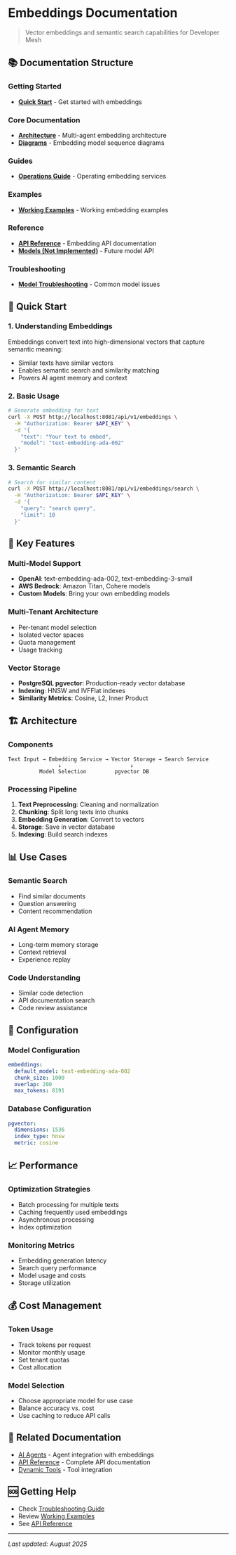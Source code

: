 # Embeddings Documentation

> Vector embeddings and semantic search capabilities for Developer Mesh

## 📚 Documentation Structure

### Getting Started
- **[Quick Start](./quickstart/quickstart.md)** - Get started with embeddings

### Core Documentation
- **[Architecture](./architecture.md)** - Multi-agent embedding architecture
- **[Diagrams](./diagrams.md)** - Embedding model sequence diagrams

### Guides
- **[Operations Guide](./guides/operations.md)** - Operating embedding services

### Examples
- **[Working Examples](./examples/working.md)** - Working embedding examples

### Reference
- **[API Reference](./reference/api.md)** - Embedding API documentation
- **[Models (Not Implemented)](./reference/models-not-implemented.md)** - Future model API

### Troubleshooting
- **[Model Troubleshooting](./troubleshooting/models.md)** - Common model issues

## 🚀 Quick Start

### 1. Understanding Embeddings
Embeddings convert text into high-dimensional vectors that capture semantic meaning:
- Similar texts have similar vectors
- Enables semantic search and similarity matching
- Powers AI agent memory and context

### 2. Basic Usage
```bash
# Generate embedding for text
curl -X POST http://localhost:8081/api/v1/embeddings \
  -H "Authorization: Bearer $API_KEY" \
  -d '{
    "text": "Your text to embed",
    "model": "text-embedding-ada-002"
  }'
```

### 3. Semantic Search
```bash
# Search for similar content
curl -X POST http://localhost:8081/api/v1/embeddings/search \
  -H "Authorization: Bearer $API_KEY" \
  -d '{
    "query": "search query",
    "limit": 10
  }'
```

## 🎯 Key Features

### Multi-Model Support
- **OpenAI**: text-embedding-ada-002, text-embedding-3-small
- **AWS Bedrock**: Amazon Titan, Cohere models
- **Custom Models**: Bring your own embedding models

### Multi-Tenant Architecture
- Per-tenant model selection
- Isolated vector spaces
- Quota management
- Usage tracking

### Vector Storage
- **PostgreSQL pgvector**: Production-ready vector database
- **Indexing**: HNSW and IVFFlat indexes
- **Similarity Metrics**: Cosine, L2, Inner Product

## 🏗️ Architecture

### Components
```
Text Input → Embedding Service → Vector Storage → Search Service
                ↓                      ↓
          Model Selection         pgvector DB
```

### Processing Pipeline
1. **Text Preprocessing**: Cleaning and normalization
2. **Chunking**: Split long texts into chunks
3. **Embedding Generation**: Convert to vectors
4. **Storage**: Save in vector database
5. **Indexing**: Build search indexes

## 📊 Use Cases

### Semantic Search
- Find similar documents
- Question answering
- Content recommendation

### AI Agent Memory
- Long-term memory storage
- Context retrieval
- Experience replay

### Code Understanding
- Similar code detection
- API documentation search
- Code review assistance

## 🔧 Configuration

### Model Configuration
```yaml
embeddings:
  default_model: text-embedding-ada-002
  chunk_size: 1000
  overlap: 200
  max_tokens: 8191
```

### Database Configuration
```yaml
pgvector:
  dimensions: 1536
  index_type: hnsw
  metric: cosine
```

## 📈 Performance

### Optimization Strategies
- Batch processing for multiple texts
- Caching frequently used embeddings
- Asynchronous processing
- Index optimization

### Monitoring Metrics
- Embedding generation latency
- Search query performance
- Model usage and costs
- Storage utilization

## 💰 Cost Management

### Token Usage
- Track tokens per request
- Monitor monthly usage
- Set tenant quotas
- Cost allocation

### Model Selection
- Choose appropriate model for use case
- Balance accuracy vs. cost
- Use caching to reduce API calls

## 🔗 Related Documentation

- [AI Agents](../agents/) - Agent integration with embeddings
- [API Reference](../api/) - Complete API documentation
- [Dynamic Tools](../dynamic-tools/) - Tool integration

## 🆘 Getting Help

- Check [Troubleshooting Guide](./troubleshooting/models.md)
- Review [Working Examples](./examples/working.md)
- See [API Reference](./reference/api.md)

---

*Last updated: August 2025*